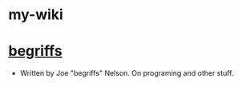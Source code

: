 # my-wiki

# [begriffs](https://begriffs.com/)
- Written by Joe "begriffs" Nelson. On programing and other stuff.
